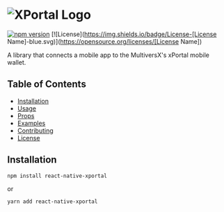 # ![XPortal Logo](https://ibb.co/NrtnXDT)

[![npm version](https://badge.fury.io/js/[library-name].svg)](https://badge.fury.io/js/[library-name])
[![License](https://img.shields.io/badge/License-[License Name]-blue.svg)](https://opensource.org/licenses/[License Name])

A library that connects a mobile app to the MultiversX's xPortal mobile wallet.



## Table of Contents

- [Installation](#installation)
- [Usage](#usage)
- [Props](#props)
- [Examples](#examples)
- [Contributing](#contributing)
- [License](#license)

## Installation

```bash
npm install react-native-xportal
```
or 
```bash
yarn add react-native-xportal
```
